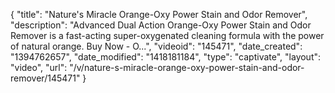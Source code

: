 {
    "title": "Nature's Miracle Orange-Oxy Power Stain and Odor Remover",
    "description": "Advanced Dual Action Orange-Oxy Power Stain and Odor Remover is a fast-acting super-oxygenated cleaning formula with the power of natural orange. Buy Now - O...",
    "videoid": "145471",
    "date_created": "1394762657",
    "date_modified": "1418181184",
    "type": "captivate",
    "layout": "video",
    "url": "\/v\/nature-s-miracle-orange-oxy-power-stain-and-odor-remover\/145471"
}